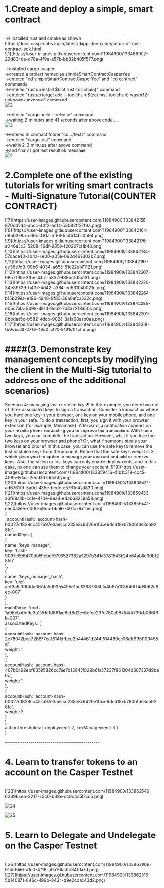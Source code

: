 <h1>1.Create and deploy a simple, smart contract</h1> </br>
->I installed rust and cmake as shown https://docs.casperlabs.io/en/latest/dapp-dev-guide/setup-of-rust-contract-sdk.html </br>
![1](https://user-images.githubusercontent.com/11984900/133486002-29d834de-c78a-4f9e-a57b-bb82b405f577.png) </br>

->installed cargo-casper </br>
->created a project named as simpleSmartContractCasperYee </br>
->entered "cd simpleSmartContractCasperYee" and "cd contract" commands </br>
->entered "rustup install $(cat rust-toolchain)" command </br>
->entered "rustup target add --toolchain $(cat rust-toolchain) wasm32-unknown-unknown" command </br>
![2](https://user-images.githubusercontent.com/11984900/133486119-bd47ebdd-9cee-4026-9e81-481a9361f1a9.png) </br>


->entered "cargo build --release" command </br>
->waiting 2 minutes and 41 seconds  after above code..... </br>
![3](https://user-images.githubusercontent.com/11984900/133486143-8df9fe0f-18fe-455d-bf4d-0490d38e1594.png) </br>

->entered in contract folder "cd ../tests" command </br>
->entered "cargo test" command </br>
->waitin 2-3 minutes after above command  </br>
->and finaly I got test result ok message </br>
![4](https://user-images.githubusercontent.com/11984900/133486185-e108016f-207d-45d5-ab2f-5c4171e9a265.png) </br>

<h1>2.Complete one of the existing tutorials for writing smart contracts - Multi-Signature Tutorial(COUNTER CONTRACT) </h1>
![7](https://user-images.githubusercontent.com/11984900/133842156-870dd2d4-abcc-44f2-ac14-53082ff32f9a.png) </br>
![8](https://user-images.githubusercontent.com/11984900/133842164-d6bb398a-c69c-461a-bf86-5c4514ba0b94.png) </br>
![9](https://user-images.githubusercontent.com/11984900/133842176-a046a3c3-5208-49df-9859-f20267cf1b40.png) </br> 
![10](https://user-images.githubusercontent.com/11984900/133842184-57dace40-ab4a-4e00-a05b-092d469302b7.png) </br>
![11](https://user-images.githubusercontent.com/11984900/133842197-ce36e7d3-99b6-4034-a653-51c22eb71121.png) </br>
![12](https://user-images.githubusercontent.com/11984900/133842207-68b719f5-3fbe-44c1-a337-939bc1d54131.png) </br>
![13](https://user-images.githubusercontent.com/11984900/133842220-34e89629-b437-4d42-a364-cd631040021c.png) </br>
![14](https://user-images.githubusercontent.com/11984900/133842264-b15b299a-e196-4948-9f83-36a0afca632c.png) </br>
![15](https://user-images.githubusercontent.com/11984900/133842285-d05c7afa-5498-491d-9c62-743a7218650c.png) </br>
![16](https://user-images.githubusercontent.com/11984900/133842301-8bbdaa5c-b582-4dcb-9028-3afa68aab0aa.png) </br>
![17](https://user-images.githubusercontent.com/11984900/133842318-fb9e5ad2-2716-46e0-af70-5191c1f1cffb.png) </br>

<h1>####(3. Demonstrate key management concepts by modifying the client in the Multi-Sig tutorial to address one of the additional scenarios)</h1>
Scenario 4: managing lost or stolen keys¶
In this example, you need two out of three associated keys to sign a transaction. Consider a transaction where you have one key in your browser, one key on your mobile phone, and one key in your safe. To do a transaction, first, you sign it with your browser extension (for example, Metamask). Afterward, a notification appears on your mobile phone requesting you to approve the transaction. With these two keys, you can complete the transaction. However, what if you lose the two keys on your browser and phone? Or, what if someone steals your browser and phone? In this case, you can use the safe key to remove the lost or stolen keys from the account. Notice that the safe key’s weight is 3, which gives you the option to manage your account and add or remove keys. Also, the stolen or lost keys can only enable deployments, and in this case, no one can use them to change your account.
![19](https://user-images.githubusercontent.com/11984900/133859416-d1b1c319-cc45-4085-8dac-2edd8d7ddcb0.png) </br>
![20](https://user-images.githubusercontent.com/11984900/133859421-ad67617d-5a0d-435e-bcde-e5761e42d830.png) </br>
![21](https://user-images.githubusercontent.com/11984900/133859433-a6f69adb-cc1e-470e-9ea4-e4ab63239a58.png) </br>
![22](https://user-images.githubusercontent.com/11984900/133859441-cec0a2ee-c006-49d5-b6a6-7401c78af1ec.png) </br>
{ </br>
  _accountHash: 'account-hash-b0027d1828cc452a97e3aebcc235e3c9426e1f5ce6dcd18eb790bfde3da928fe',</br>
  namedKeys: [</br>
    {</br>
      name: 'keys_manager',</br>
      key: 'hash-9097e896470db59ebcf9796527382a9297b341c3781543b24b64ab8e3dbf285b'</br>
    },</br>
    {</br>
      name: 'keys_manager_hash',</br>
      key: 'uref-aef3a6df0bfda067da5d9355495e1bc63687304da4b87a108540f14d8b62c9ec-007'</br>
    }</br>
  ],</br>
  mainPurse: 'uref-1a96ebb0d9c3a1351e1d861ae6cf8d2ec6efce237e780a98454f4730ab086f9b-007',</br>
  associatedKeys: [</br>
    {</br>
      accountHash: 'account-hash-2e78042bec726877cc1614fdfbee2b44461d244f514480cc08a1f995f109455d',</br>
      weight: 1</br>
    },</br>
    {</br>
      accountHash: 'account-hash-407b6b92ebf83595826cc7ae7d13945f829b6fa57237f861304d387237d9be6c',</br>
      weight: 1</br>
    },</br>
    {</br>
      accountHash: 'account-hash-b0027d1828cc452a97e3aebcc235e3c9426e1f5ce6dcd18eb790bfde3da928fe',</br>
      weight: 3</br>
    }</br>
  ],</br>
  actionThresholds: { deployment: 2, keyManagement: 3 }</br>
}</br>

------------------------------------------------</br>

<h1>4. Learn to transfer tokens to an account on the Casper Testnet</h1> </br>
![23](https://user-images.githubusercontent.com/11984900/133862549-633964ea-3217-45c0-b38e-dc9c4a5f7cc5.png) </br>

![24](https://user-images.githubusercontent.com/11984900/133862560-b5237e74-33c4-4f3e-ab74-611f3261b4b4.png) </br>

![25](https://user-images.githubusercontent.com/11984900/133862570-e89634b9-3cfa-4182-a8b9-54f97ed2f171.png) </br>

<h1>5. Learn to Delegate and Undelegate on the Casper Testnet</h1> </br>
![26](https://user-images.githubusercontent.com/11984900/133862909-9155f6d6-a1c0-4718-a9a1-0adfc34f0a7d.png) </br>
![27](https://user-images.githubusercontent.com/11984900/133862916-5b140871-846c-499b-8424-d9e2cdac43d2.png)  </br>



